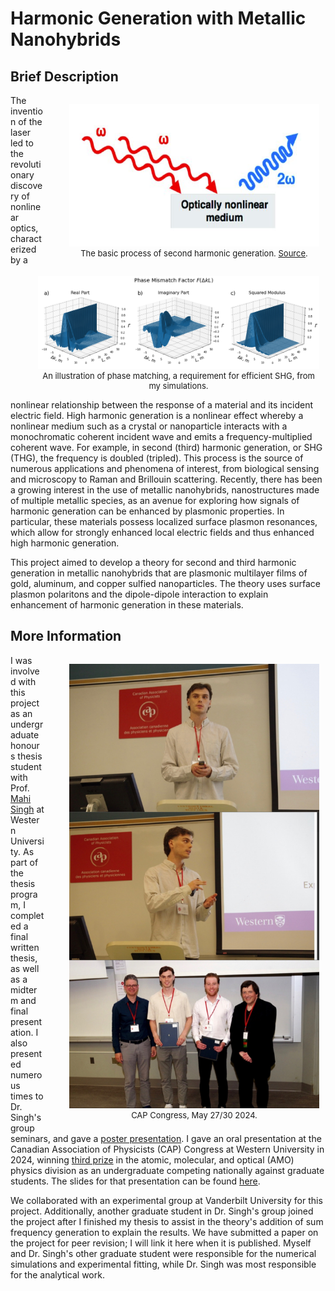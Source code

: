# Harmonic Generation with Metallic Nanohybrids

## Brief Description

<figure style="float:right; margin-right:10px; width:400px; text-align:center;">
    <img src="./media/shg.png" alt="shg" style="height:228px; width:400px;">
    <figcaption style="font-size:small;">
        The basic process of second harmonic generation. 
        <a href="https://www.researchgate.net/publication/319134631_Imaging_Collagen_in_Scar_Tissue_Developments_in_Second_Harmonic_Generation_Microscopy_for_Biomedical_Applications/figures?lo=1" target="_blank">Source</a>.
    </figcaption>
</figure>

<figure style="float:right; margin-right:10px; width:450px; text-align:center; clear:both;">
    <img src="./media/harmgen.png" alt="phase" style="height:149px; width:450px;">
    <figcaption style="font-size:small;">An illustration of phase matching, a requirement for efficient SHG, from my simulations.</figcaption>
</figure>

The invention of the laser led to the revolutionary discovery of nonlinear optics, characterized by a nonlinear relationship between the response of a material and its incident electric field. High harmonic generation is a nonlinear effect whereby a nonlinear medium such as a crystal or nanoparticle interacts with a monochromatic coherent incident wave and emits a frequency-multiplied coherent wave. For example, in second (third) harmonic generation, or SHG (THG), the frequency is doubled (tripled). This process is the source of numerous applications and phenomena of interest, from biological sensing and microscopy to Raman and Brillouin scattering. Recently, there has been a growing interest in the use of metallic nanohybrids, nanostructures made of multiple metallic species, as an avenue for exploring how signals of harmonic generation can be enhanced by plasmonic properties. In particular, these materials possess localized surface plasmon resonances, which allow for strongly enhanced local electric fields and thus enhanced high harmonic generation. 


This project aimed to develop a theory for second and third harmonic generation in metallic nanohybrids that are plasmonic multilayer films of gold, aluminum, and copper sulfied nanoparticles. The theory uses surface plasmon polaritons and the dipole-dipole interaction to explain enhancement of harmonic generation in these materials. 

## More Information

<figure style="float:right; margin-right:10px; width:400px; text-align:center;">
    <img src="./media/cap.JPG" alt="graph" style="height:711px; width:400px;">
    <figcaption style="font-size:small;">CAP Congress, May 27/30 2024.</figcaption>
</figure>

I was involved with this project as an undergraduate honours thesis student with Prof. [Mahi Singh](https://physics.uwo.ca/~msingh/) at Western University. As part of the thesis program, I completed a final written thesis, as well as a midterm and final presentation. I also presented numerous times to Dr. Singh's group seminars, and gave a [poster presentation](./media/thgposter.pdf). I gave an oral presentation at the Canadian Association of Physicists (CAP) Congress at Western University in 2024, winning [third prize](./media/capcert.pdf) in the atomic, molecular, and optical (AMO) physics division as an undergraduate competing nationally against graduate students. The slides for that presentation can be found [here](./media/capslides.pdf).

We collaborated with an experimental group at Vanderbilt University for this project. Additionally, another graduate student in Dr. Singh's group joined the project after I finished my thesis to assist in the theory's addition of sum frequency generation to explain the results. We have submitted a paper on the project for peer revision; I will link it here when it is published. Myself and Dr. Singh's other graduate student were responsible for the numerical simulations and experimental fitting, while Dr. Singh was most responsible for the analytical work.  
